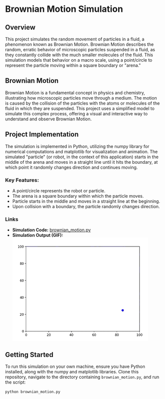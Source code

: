 # Brownian Motion Simulation

## Overview
This project simulates the random movement of particles in a fluid, a phenomenon known as Brownian Motion. Brownian Motion describes the random, erratic behavior of microscopic particles suspended in a fluid, as they constantly collide with the much smaller molecules of the fluid. This simulation models that behavior on a macro scale, using a point/circle to represent the particle moving within a square boundary or "arena."

## Brownian Motion
Brownian Motion is a fundamental concept in physics and chemistry, illustrating how microscopic particles move through a medium. The motion is caused by the collision of the particles with the atoms or molecules of the fluid in which they are suspended. This project uses a simplified model to simulate this complex process, offering a visual and interactive way to understand and observe Brownian Motion.

## Project Implementation
The simulation is implemented in Python, utilizing the numpy library for numerical computations and matplotlib for visualization and animation. The simulated "particle" (or robot, in the context of this application) starts in the middle of the arena and moves in a straight line until it hits the boundary, at which point it randomly changes direction and continues moving.

### Key Features:
- A point/circle represents the robot or particle.
- The arena is a square boundary within which the particle moves.
- Particle starts in the middle and moves in a straight line at the beginning.
- Upon collision with a boundary, the particle randomly changes direction.

### Links
- **Simulation Code:** [brownian_motion.py](https://github.com/Henrysssong/brownian_motion/blob/main/brownian_motion.py)
- **Simulation Output (GIF):** ![Brownian Motion Simulation](https://github.com/Henrysssong/brownian_motion/blob/main/brownian_motion.gif)

## Getting Started
To run this simulation on your own machine, ensure you have Python installed, along with the numpy and matplotlib libraries. Clone this repository, navigate to the directory containing `brownian_motion.py`, and run the script:

```bash
python brownian_motion.py
